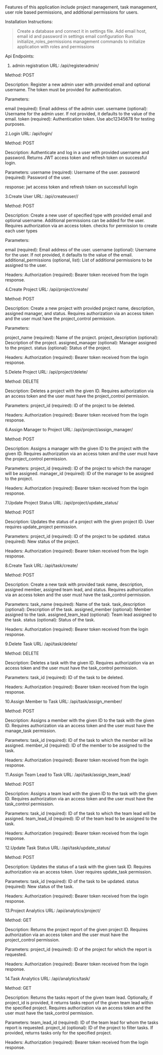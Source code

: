 Features of this application include project management, task management, user role based permissions, and additional permissions for users.

Installation Instructions:
>Create a database and connect it in settings file.
>Add email host, email id and password in settings email configuration
>Run initialize_roles_permissions management commands to initialize application with roles and permissions

Api Endpoints:
1. admin registration
URL: /api/registeradmin/

Method: POST

Description: Register a new admin user with provided email and optional username. The token must be provided for authentication.

Parameters:

email (required): Email address of the admin user.
username (optional): Username for the admin user. If not provided, it defaults to the value of the email.
token (required): Authentication token. Use abc12345678 for testing purposes.

2.Login
URL: /api/login/

Method: POST

Description: Authenticate and log in a user with provided username and password. Returns JWT access token and refresh token on successful login.

Parameters:
username (required): Username of the user.
password (required): Password of the user.

response: jwt access token and refresh token on successfull login

3.Create User
URL: /api/createuser/<usertype>/

Method: POST

Description: Create a new user of specified type with provided email and optional username. Additional permissions can be added for the user. Requires authorization via an access token. checks for permission to create each user types

Parameters:

email (required): Email address of the user.
username (optional): Username for the user. If not provided, it defaults to the value of the email.
additional_permissions (optional, list): List of additional permissions to be assigned to the user.

Headers:
Authorization (required): Bearer token received from the login response.

4.Create Project
URL: /api/project/create/

Method: POST

Description: Create a new project with provided project name, description, assigned manager, and status. Requires authorization via an access token and the user must have the project_control permission.

Parameters:

project_name (required): Name of the project.
project_description (optional): Description of the project.
assigned_manager (optional): Manager assigned to the project.
status (optional): Status of the project.


Headers:
Authorization (required): Bearer token received from the login response.

5.Delete Project
URL: /api/project/delete/

Method: DELETE

Description: Deletes a project with the given ID. Requires authorization via an access token and the user must have the project_control permission.

Parameters:
project_id (required): ID of the project to be deleted.

Headers:
Authorization (required): Bearer token received from the login response.


6.Assign Manager to Project
URL: /api/project/assign_manager/

Method: POST

Description: Assigns a manager with the given ID to the project with the given ID. Requires authorization via an access token and the user must have the project_control permission.

Parameters:
project_id (required): ID of the project to which the manager will be assigned.
manager_id (required): ID of the manager to be assigned to the project.

Headers:
Authorization (required): Bearer token received from the login response.


7.Update Project Status
URL: /api/project/update_status/

Method: POST

Description: Updates the status of a project with the given project ID. User requires update_project permission.

Parameters:
project_id (required): ID of the project to be updated.
status (required): New status of the project.

Headers:
Authorization (required): Bearer token received from the login response.


8.Create Task
URL: /api/task/create/

Method: POST

Description: Create a new task with provided task name, description, assigned member, assigned team lead, and status. Requires authorization via an access token and the user must have the task_control permission.

Parameters:
task_name (required): Name of the task.
task_description (optional): Description of the task.
assigned_member (optional): Member assigned to the task.
assigned_team_lead (optional): Team lead assigned to the task.
status (optional): Status of the task.

Headers:
Authorization (required): Bearer token received from the login response.

9.Delete Task
URL: /api/task/delete/

Method: DELETE

Description: Deletes a task with the given ID. Requires authorization via an access token and the user must have the task_control permission.

Parameters:
task_id (required): ID of the task to be deleted.

Headers:
Authorization (required): Bearer token received from the login response.


10.Assign Member to Task
URL: /api/task/assign_member/

Method: POST

Description: Assigns a member with the given ID to the task with the given ID. Requires authorization via an access token and the user must have the manage_task permission.

Parameters:
task_id (required): ID of the task to which the member will be assigned.
member_id (required): ID of the member to be assigned to the task.

Headers:
Authorization (required): Bearer token received from the login response.


11.Assign Team Lead to Task
URL: /api/task/assign_team_lead/

Method: POST

Description: Assigns a team lead with the given ID to the task with the given ID. Requires authorization via an access token and the user must have the task_control permission.

Parameters:
task_id (required): ID of the task to which the team lead will be assigned.
team_lead_id (required): ID of the team lead to be assigned to the task.

Headers:
Authorization (required): Bearer token received from the login response.


12.Update Task Status
URL: /api/task/update_status/

Method: POST

Description: Updates the status of a task with the given task ID. Requires authorization via an access token. User requires update_task permission.

Parameters:
task_id (required): ID of the task to be updated.
status (required): New status of the task.

Headers:
Authorization (required): Bearer token received from the login response.

13.Project Analytics
URL: /api/analytics/project/

Method: GET

Description: Returns the project report of the given project ID. Requires authorization via an access token and the user must have the project_control permission.

Parameters:
project_id (required): ID of the project for which the report is requested.

Headers:
Authorization (required): Bearer token received from the login response.


14.Task Analytics
URL: /api/analytics/task/

Method: GET

Description: Returns the tasks report of the given team lead. Optionally, if project_id is provided, it returns tasks report of the given team lead within the specified project. Requires authorization via an access token and the user must have the task_control permission.

Parameters:
team_lead_id (required): ID of the team lead for whom the tasks report is requested.
project_id (optional): ID of the project to filter tasks. If provided, returns tasks only for the specified project.

Headers:
Authorization (required): Bearer token received from the login response.

